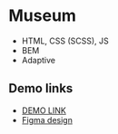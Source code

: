 # Museum

- HTML, CSS (SCSS), JS
- BEM
- Adaptive

## Demo links

- [DEMO LINK](https://AndriiZakharenko.github.io/Museum/)
- [Figma design](https://www.figma.com/file/cRBCqE06cDrY3s4jX7h3iY/%D0%9D%D0%90%D0%9C%D0%A3-(Edit)?node-id=0%3A1)

